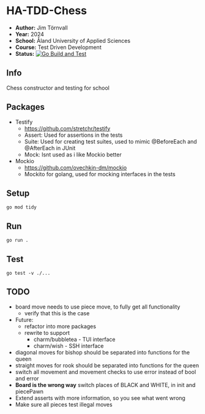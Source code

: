 # HA-TDD-Chess

- **Author:** Jim Törnvall
- **Year:** 2024
- **School:** Åland University of Applied Sciences
- **Course:** Test Driven Development
- **Status:** [![Go Build and Test](https://github.com/JimTornvall/HA-TDD-Chess/actions/workflows/go.yml/badge.svg)](https://github.com/JimTornvall/HA-TDD-Chess/actions/workflows/go.yml)

## Info

Chess constructor and testing for school

## Packages
- Testify
    - https://github.com/stretchr/testify
    - Assert: Used for assertions in the tests
    - Suite: Used for creating test suites, used to mimic @BeforeEach and @AfterEach in JUnit
    - Mock: Isnt used as i like Mockio better
- Mockio
    - https://github.com/ovechkin-dm/mockio
    - Mockito for golang, used for mocking interfaces in the tests

## Setup

```shell
go mod tidy
```

## Run

```shell
go run .
```

## Test

```shell
go test -v ./...
```

## TODO

- board move needs to use piece move, to fully get all functionality
  - verify that this is the case
- Future:
  - refactor into more packages
  - rewrite to support
    - charm/bubbletea - TUI interface
    - charm/wish - SSH interface
- diagonal moves for bishop should be separated into functions for the queen
- straight moves for rook should be separated into functions for the queen
- switch all movement and movement checks to use error instead of bool and error
- **Board is the wrong way** switch places of BLACK and WHITE, in init and piecePawn
- Extend asserts with more information, so you see what went wrong
- Make sure all pieces test illegal moves
